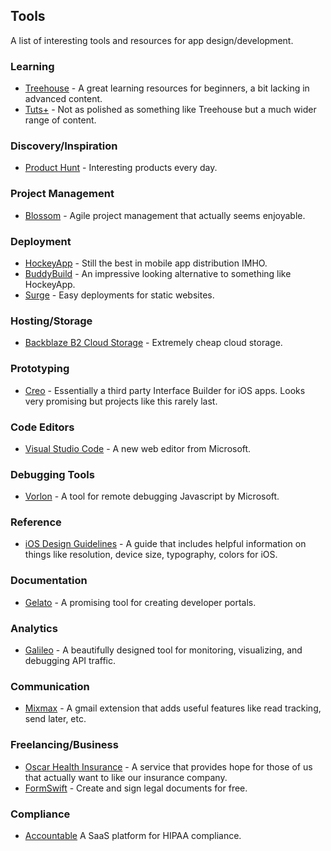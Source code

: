 ## Tools

A list of interesting tools and resources for app design/development.

### Learning

* [Treehouse](http://teamtreehouse.com) - A great learning resources for beginners, a bit lacking in advanced content.
* [Tuts+](http://tutsplus.com/) - Not as polished as something like Treehouse but a much wider range of content.

### Discovery/Inspiration

* [Product Hunt](https://www.producthunt.com/) - Interesting products every day.

### Project Management

* [Blossom](http://www.blossom.io) - Agile project management that actually seems enjoyable.

### Deployment

* [HockeyApp](http://hockeyapp.net/) - Still the best in mobile app distribution IMHO.
* [BuddyBuild](http://buddybuild.com/) - An impressive looking alternative to something like HockeyApp.
* [Surge](http://surge.sh/) - Easy deployments for static websites.

### Hosting/Storage

* [Backblaze B2 Cloud Storage](https://www.backblaze.com/b2/cloud-storage.html) - Extremely cheap cloud storage.

### Prototyping

* [Creo](http://www.creolabs.com/) - Essentially a third party Interface Builder for iOS apps. Looks very promising but projects like this rarely last.

### Code Editors

* [Visual Studio Code](http://code.visualstudio.com/) - A new web editor from Microsoft.

### Debugging Tools

* [Vorlon](http://vorlonjs.com/) - A tool for remote debugging Javascript by Microsoft.

### Reference

* [iOS Design Guidelines](http://iosdesign.ivomynttinen.com/) - A guide that includes helpful information on things like resolution, device size, typography, colors for iOS.

### Documentation

* [Gelato](https://gelato.io/) - A promising tool for creating developer portals.

### Analytics

* [Galileo](https://getgalileo.io/) - A beautifully designed tool for monitoring, visualizing, and debugging API traffic.

### Communication

* [Mixmax](https://mixmax.com/) - A gmail extension that adds useful features like read tracking, send later, etc.

### Freelancing/Business

* [Oscar Health Insurance](https://www.hioscar.com/) - A service that provides hope for those of us that actually want to like our insurance company.
* [FormSwift](http://formswift.com/) - Create and sign legal documents for free. 

### Compliance

* [Accountable](http://accountablehq.com/) A SaaS platform for HIPAA compliance.
